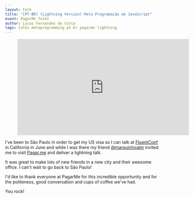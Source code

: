 ```yaml
---
layout: talk
title: "[PT-BR] (Lightning Version) Meta Programação em JavaScript"
event: PagarMe Talks
author: Lucas Fernandes da Costa
tags: talks metaprogramming pt-br pagarme lightning
---
```


<div class="video">
    <figure>
      <iframe width="560" height="315" src="https://www.youtube.com/embed/xrAJCFt2N5Q" frameborder="0" allowfullscreen></iframe>
    </figure>
</div>

I've been to São Paulo in order to get my US visa so I can talk at [FluentConf](https://conferences.oreilly.com/fluent/fl-ca) in California in June and while I was there my friend [@marquinhoalm](https://twitter.com/marquinhoalm) invited me to visit [Pagar.me](https://pagar.me/) and deliver a lightning talk.

It was great to make lots of new friends in a new city and their awesome office. I can't wait to go back to São Paulo!

I'd like to thank everyone at PagarMe for this incredible opportunity and for the politeness, good conversation and cups of coffee we've had.

You rock!
